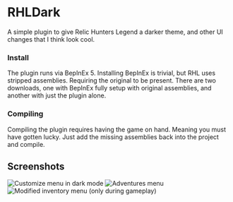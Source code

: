 ﻿# RHLDark
A simple plugin to give Relic Hunters Legend a darker theme, and other UI changes that I think look cool.
### Install
The plugin runs via BepInEx 5. Installing BepInEx is trivial, but RHL uses stripped assemblies. Requiring the original to be present. There are two downloads, one with BepInEx fully setup with original assemblies, and another with just the plugin alone.
### Compiling
Compiling the plugin requires having the game on hand. Meaning you must have gotten lucky.
Just add the missing assemblies back into the project and compile.
## Screenshots
![Customize menu in dark mode](https://i.imgur.com/3Bp72RW.png)
![Adventures menu](https://i.imgur.com/KgMJIvQ.png)
![Modified inventory menu (only during gameplay)](https://i.imgur.com/r5qAZpH.png)
